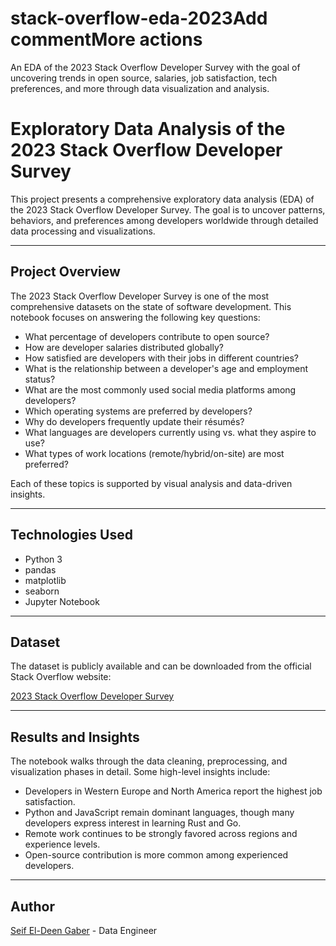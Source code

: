 # stack-overflow-eda-2023Add commentMore actions
An EDA of the 2023 Stack Overflow Developer Survey with the goal of uncovering trends in open source, salaries, job satisfaction, tech preferences, and more through data visualization and analysis.
# Exploratory Data Analysis of the 2023 Stack Overflow Developer Survey

This project presents a comprehensive exploratory data analysis (EDA) of the 2023 Stack Overflow Developer Survey. The goal is to uncover patterns, behaviors, and preferences among developers worldwide through detailed data processing and visualizations.

---

## Project Overview

The 2023 Stack Overflow Developer Survey is one of the most comprehensive datasets on the state of software development. This notebook focuses on answering the following key questions:

- What percentage of developers contribute to open source?
- How are developer salaries distributed globally?
- How satisfied are developers with their jobs in different countries?
- What is the relationship between a developer's age and employment status?
- What are the most commonly used social media platforms among developers?
- Which operating systems are preferred by developers?
- Why do developers frequently update their résumés?
- What languages are developers currently using vs. what they aspire to use?
- What types of work locations (remote/hybrid/on-site) are most preferred?

Each of these topics is supported by visual analysis and data-driven insights.

---

## Technologies Used

- Python 3
- pandas
- matplotlib
- seaborn
- Jupyter Notebook

---

## Dataset
The dataset is publicly available and can be downloaded from the official Stack Overflow website:

[2023 Stack Overflow Developer Survey](https://survey.stackoverflow.co/2023/)

---

## Results and Insights
The notebook walks through the data cleaning, preprocessing, and visualization phases in detail. Some high-level insights include:

- Developers in Western Europe and North America report the highest job satisfaction.
- Python and JavaScript remain dominant languages, though many developers express interest in learning Rust and Go.
- Remote work continues to be strongly favored across regions and experience levels.
- Open-source contribution is more common among experienced developers.

---

## Author
[Seif El-Deen Gaber](https://github.com/seeeifg) - Data Engineer
